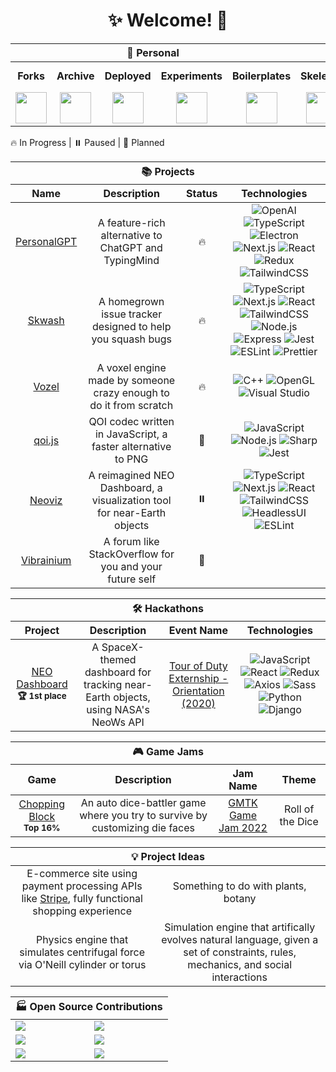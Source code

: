<h1 align="center">✨ Welcome! 🌌</h1>

<table>
  <thead>
    <tr>
      <th align="center" colspan="5">🏡 Personal</th>
      <th align="center" colspan="3">🏢 Team</th>
    </tr>
  </thead>
  <tbody>
    <tr>
      <td align="center"><b>Forks</b></td>
      <td align="center"><b>Archive</b></td>
      <td align="center"><b>Deployed</b></td>
      <td align="center"><b>Experiments</b></td>
      <td align="center"><b>Boilerplates</b></td>
      <td align="center"><b>Skelenet</b></td>
      <td align="center"><b>Ariesnet</b></td>
      <td align="center"><b>Civil Engineers</b></td>
    </tr>
    <tr>
      <td align="center">
        <a href="https://github.com/RickyC0626-forks" title="Forked Projects">
          <img src="https://avatars.githubusercontent.com/u/121321200?s=200&v=4" width="50">
        </a>
      </td>
      <td align="center">
        <a href="https://github.com/RickyC0626-archive" title="Archived Projects">
          <img src="https://avatars.githubusercontent.com/u/121328201?s=200&v=4" width="50">
        </a>
      </td>
      <td align="center">
        <a href="https://github.com/RickyC0626-gh-pages" title="Deployed Pages">
          <img src="https://avatars.githubusercontent.com/u/121332196?s=200&v=4" width="50">
        </a>
      </td>
      <td align="center">
        <a href="https://github.com/RickyC0626-experiments" title="Experiments">
          <img src="https://avatars.githubusercontent.com/u/121334105?s=200&v=4" width="50">
        </a>
      </td>
      <td align="center">
        <a href="https://github.com/RickyC0626-boilerplate" title="Boilerplates">
          <img src="https://avatars.githubusercontent.com/u/121332704?s=200&v=4" width="50">
        </a>
      </td>
      <td align="center">
        <a href="https://github.com/skelenet" title="Skelenet Labs">
          <img src="https://avatars.githubusercontent.com/u/86542896?s=200&v=4" width="50">
        </a>
      </td>
      <td align="center">
        <a href="https://github.com/ariesnet" title="Aries Network">
          <img src="https://avatars.githubusercontent.com/u/101829519?s=200&v=4" width="50">
        </a>
      </td>
      <td align="center">
        <a href="https://github.com/Civil-Engineers" title="Civil Engineers">
          <img src="https://avatars.githubusercontent.com/u/109439685?s=200&v=4" width="50">
        </a>
      </td>
    </tr>
  </tbody>
</table>

<span>🔥 In Progress | ⏸️ Paused | 💭 Planned</span>
<table>
  <thead>
    <tr>
      <th align="center" colspan="10">📚 Projects</th>
    </tr>
    <tr>
      <th align="center">Name</th>
      <th align="center">Description</th>
      <th align="center">Status</th>
      <th align="center">Technologies</th>
    </tr>
  </thead>
  <tbody>
    <tr>
      <td align="center">
        <a href="https://github.com/personalgpt/personalgpt" title="personalgpt/personalgpt">
          <span>PersonalGPT</span>
        </a>
      </td>
      <td align="center">A feature-rich alternative to ChatGPT and TypingMind</td>
      <td align="center" title="In Progress">🔥</td>
      <td align="center">
        <img alt="OpenAI" src="https://img.shields.io/badge/-OpenAI-0d1117?style=for-the-badge&logo=openai&logoColor=412991" />
        <img alt="TypeScript" src="https://img.shields.io/badge/-TypeScript-0d1117?style=for-the-badge&logo=typescript&logoColor=3178C6" />
        <img alt="Electron" src="https://img.shields.io/badge/-Electron-0d1117?style=for-the-badge&logo=electron&logoColor=47848F" />
        <img alt="Next.js" src="https://img.shields.io/badge/-Next.js-0d1117?style=for-the-badge&logo=next.js&logoColor=white" />
        <img alt="React" src="https://img.shields.io/badge/-React-0d1117?style=for-the-badge&logo=react&logoColor=61DAFB" />
        <img alt="Redux" src="https://img.shields.io/badge/-Redux-0d1117?style=for-the-badge&logo=redux&logoColor=764ABC" />
        <img alt="TailwindCSS" src="https://img.shields.io/badge/-TailwindCSS-0d1117?style=for-the-badge&logo=tailwindcss&logoColor=06B6D4" />
      </td>
    </tr>
    <tr>
      <td align="center">
        <a href="https://github.com/rickyc0626/skwash" title="rickyc0626/skwash">
          <span>Skwash</span>
        </a>
      </td>
      <td align="center">A homegrown issue tracker designed to help you squash bugs</td>
      <td align="center" title="In Progress">🔥</td>
      <td align="center">
        <img alt="TypeScript" src="https://img.shields.io/badge/-TypeScript-0d1117?style=for-the-badge&logo=typescript&logoColor=3178C6" />
        <img alt="Next.js" src="https://img.shields.io/badge/-Next.js-0d1117?style=for-the-badge&logo=next.js&logoColor=white" />
        <img alt="React" src="https://img.shields.io/badge/-React-0d1117?style=for-the-badge&logo=react&logoColor=61DAFB" />
        <img alt="TailwindCSS" src="https://img.shields.io/badge/-TailwindCSS-0d1117?style=for-the-badge&logo=tailwindcss&logoColor=06B6D4" />
        <img alt="Node.js" src="https://img.shields.io/badge/-Node.js-0d1117?style=for-the-badge&logo=node.js&logoColor=339933" />
        <img alt="Express" src="https://img.shields.io/badge/-Express-0d1117?style=for-the-badge&logo=express&logoColor=white" />
        <img alt="Jest" src="https://img.shields.io/badge/-Jest-0d1117?style=for-the-badge&logo=jest&logoColor=C21325" />
        <img alt="ESLint" src="https://img.shields.io/badge/-ESLint-0d1117?style=for-the-badge&logo=eslint&logoColor=4B32C3" />
        <img alt="Prettier" src="https://img.shields.io/badge/-Prettier-0d1117?style=for-the-badge&logo=prettier&logoColor=F7B93E" />
      </td>
    </tr>
    <tr>
      <td align="center">
        <a href="https://github.com/rickyc0626/vozel" title="rickyc0626/vozel">
          <span>Vozel</span>
        </a>
      </td>
      <td align="center">A voxel engine made by someone crazy enough to do it from scratch</td>
      <td align="center" title="In Progress">🔥</td>
      <td align="center">
        <img alt="C++" src="https://img.shields.io/badge/-C++-0d1117?style=for-the-badge&logo=cplusplus&logoColor=00599C" />
        <img alt="OpenGL" src="https://img.shields.io/badge/-OpenGL-0d1117?style=for-the-badge&logo=opengl&logoColor=5586A4" />
        <img alt="Visual Studio" src="https://img.shields.io/badge/-Visual Studio-0d1117?style=for-the-badge&logo=visualstudio&logoColor=5C2D91" />
      </td>
    </tr>
    <tr>
      <td align="center">
        <a href="https://github.com/rickyc0626/qoi.js" title="rickyc0626/qoi.js">
          <span>qoi.js</span>
        </a>
      </td>
      <td align="center">QOI codec written in JavaScript, a faster alternative to PNG</td>
      <td align="center" title="On Hold">🛑</td>
      <td align="center">
        <img alt="JavaScript" src="https://img.shields.io/badge/-JavaScript-0d1117?style=for-the-badge&logo=javascript&logoColor=F7DF1E" />
        <img alt="Node.js" src="https://img.shields.io/badge/-Node.js-0d1117?style=for-the-badge&logo=node.js&logoColor=339933" />
        <img alt="Sharp" src="https://img.shields.io/badge/-Sharp-0d1117?style=for-the-badge&logo=sharp&logoColor=99CC00" />
        <img alt="Jest" src="https://img.shields.io/badge/-Jest-0d1117?style=for-the-badge&logo=jest&logoColor=C21325" />
      </td>
    </tr>
    <tr>
      <td align="center">
        <a href="https://github.com/RickyC0626/neoviz" title="rickyc0626/neoviz">
          <span>Neoviz</span>
        </a>
      </td>
      <td align="center">A reimagined NEO Dashboard, a visualization tool for near-Earth objects</td>
      <td align="center" title="Paused">⏸️</td>
      <td align="center">
        <img alt="TypeScript" src="https://img.shields.io/badge/-TypeScript-0d1117?style=for-the-badge&logo=typescript&logoColor=3178C6" />
        <img alt="Next.js" src="https://img.shields.io/badge/-Next.js-0d1117?style=for-the-badge&logo=next.js&logoColor=white" />
        <img alt="React" src="https://img.shields.io/badge/-React-0d1117?style=for-the-badge&logo=react&logoColor=61DAFB" />
        <img alt="TailwindCSS" src="https://img.shields.io/badge/-TailwindCSS-0d1117?style=for-the-badge&logo=tailwindcss&logoColor=06B6D4" />
        <img alt="HeadlessUI" src="https://img.shields.io/badge/-HeadlessUI-0d1117?style=for-the-badge&logo=headlessui&logoColor=66E3FF" />
        <img alt="ESLint" src="https://img.shields.io/badge/-ESLint-0d1117?style=for-the-badge&logo=eslint&logoColor=4B32C3" />
      </td>
    </tr>
    <tr>
      <td align="center">
        <a href="https://github.com/rickyc0626/vibrainium" title="rickyc0626/vibrainium">
          <span>Vibrainium</span>
        </a>
      </td>
      <td align="center">A forum like StackOverflow for you and your future self</td>
      <td align="center" title="Planned">💭</td>
      <td align="center">
      </td>
    </tr>
  </tbody>
</table>

<table>
  <thead>
    <tr>
      <th align="center" colspan="5">🛠️ Hackathons</th>
    </tr>
    <tr>
      <th align="center">Project</th>
      <th align="center">Description</th>
      <th align="center">Event Name</th>
      <th align="center">Technologies</th>
    </tr>
  </thead>
  <tbody>
    <tr>
      <td align="center">
        <a href="https://devpost.com/software/neo-dashboard-z160cl" title="devpost/neo-dashboard">
          <span>NEO Dashboard</span>
        </a>
        <br/>
        <span><sub><b>🏆 1st place</b></sub></span>
      </td>
      <td align="center">A SpaceX-themed dashboard for tracking near-Earth objects, using NASA's NeoWs API</td>
      <td align="center">
        <a href="https://externship.devpost.com">
          <span>Tour of Duty Externship - Orientation (2020)</span>
        </a>
      </td>
      <td align="center">
        <img alt="JavaScript" src="https://img.shields.io/badge/-JavaScript-0d1117?style=for-the-badge&logo=javascript&logoColor=F7DF1E" />
        <img alt="React" src="https://img.shields.io/badge/-React-0d1117?style=for-the-badge&logo=react&logoColor=61DAFB" />
        <img alt="Redux" src="https://img.shields.io/badge/-Redux-0d1117?style=for-the-badge&logo=redux&logoColor=764ABC" />
        <img alt="Axios" src="https://img.shields.io/badge/-Axios-0d1117?style=for-the-badge&logo=axios&logoColor=5A29E4" />
        <img alt="Sass" src="https://img.shields.io/badge/-Sass-0d1117?style=for-the-badge&logo=sass&logoColor=CC6699" />
        <img alt="Python" src="https://img.shields.io/badge/-Python-0d1117?style=for-the-badge&logo=python&logoColor=3776AB" />
        <img alt="Django" src="https://img.shields.io/badge/-Django-0d1117?style=for-the-badge&logo=django&logoColor=092E20" />
      </td>
    </tr>
  </tbody>
</table>

<table>
  <thead>
    <tr>
      <th align="center" colspan="10">🎮 Game Jams</th>
    </tr>
    <tr>
      <th align="center">Game</th>
      <th align="center">Description</th>
      <th align="center">Jam Name</th>
      <th align="center">Theme</th>
    </tr>
  </thead>
  <tbody>
    <tr>
      <td align="center">
        <a href="https://github.com/Civil-Engineers/chopping-block" title="Civil-Engineers/chopping-block">
          <span>Chopping Block</span>
        </a>
        <br/>
        <span><sub><b>Top 16%</b></sub></span>
      </td>
      <td align="center">An auto dice-battler game where you try to survive by customizing die faces</td>
      <td align="center">
        <a href="https://itch.io/jam/gmtk-jam-2022">
          <span>GMTK Game Jam 2022</span>
        </a>
      </td>
      <td align="center">Roll of the Dice</td>
    </tr>
  </tbody>
</table>

<table>
  <thead>
    <tr>
      <th align="center" colspan="5">💡 Project Ideas</th>
    </tr>
  </thead>
  <tbody>
    <tr>
      <td align="center">
        E-commerce site using payment processing APIs like <a href="https://stripe.com/"><span>Stripe</span></a>, fully functional shopping experience
      </td>
      <td align="center">
        Something to do with plants, botany
      </td>
    </tr>
    <tr>
      <td align="center">
        Physics engine that simulates centrifugal force via O'Neill cylinder or torus
      </td>
      <td align="center">
        Simulation engine that artifically evolves natural language, given a set of constraints, rules, mechanics, and social interactions
      </td>
    </tr>
  </tbody>
</table>

<table>
  <thead>
    <tr>
      <th align="center" colspan="2">🏭 Open Source Contributions</th>
    </tr>
  </thead>
  <tbody>
    <tr>
      <td>
        <a href="https://github.com/boardgameio/boardgame.io" title="boardgameio/boardgame.io">
          <img src="https://github-readme-stats.vercel.app/api/pin/?username=boardgameio&repo=boardgame.io&theme=github_dark_dimmed">
        </a>
      </td>
      <td>
        <a href="https://github.com/questdb/questdb" title="questdb/questdb">
          <img src="https://github-readme-stats.vercel.app/api/pin/?username=questdb&repo=questdb&theme=github_dark_dimmed">
        </a>
      </td>
    </tr>
    <tr>
      <td>
        <a href="https://github.com/manimcommunity/manim" title="ManimCommunity/manim">
          <img src="https://github-readme-stats.vercel.app/api/pin/?username=manimcommunity&repo=manim&theme=github_dark_dimmed">
        </a>
      </td>
      <td>
        <a href="https://github.com/ManimCommunity/ManimPango" title="ManimCommunity/ManimPango">
          <img src="https://github-readme-stats.vercel.app/api/pin/?username=manimcommunity&repo=manimpango&theme=github_dark_dimmed">
        </a>
      </td>
    </tr>
    <tr>
      <td>
        <a href="https://github.com/discourse/discourse" title="discourse/discourse">
          <img src="https://github-readme-stats.vercel.app/api/pin/?username=discourse&repo=discourse&theme=github_dark_dimmed">
        </a>
      </td>
      <td>
        <a href="https://github.com/discourse/discourse-data-explorer" title="discourse/discourse-data-explorer">
          <img src="https://github-readme-stats.vercel.app/api/pin/?username=discourse&repo=discourse-data-explorer&theme=github_dark_dimmed">
        </a>
      </td>
    </tr>
  </tbody>
</table>

